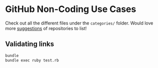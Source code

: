 # GitHub Non-Coding Use Cases

Check out all the different files under the `categories/` folder.  Would love more [suggestions](https://github.com/afeld/github_non_coding/issues) of repositories to list!

## Validating links

```bash
bundle
bundle exec ruby test.rb
```
